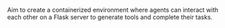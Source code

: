 Aim to create a containerized environment where agents can interact with each other on a Flask server to generate tools and complete their tasks.
